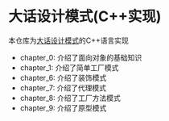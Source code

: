 # 大话设计模式(C++实现)

本仓库为[大话设计模式](https://book.douban.com/subject/2334288/)的C++语言实现

* chapter_0: 介绍了面向对象的基础知识
* chapter_1: 介绍了简单工厂模式
* chapter_6: 介绍了装饰模式
* chapter_7: 介绍了代理模式
* chapter_8: 介绍了工厂方法模式
* chapter_9: 介绍了原型模式
